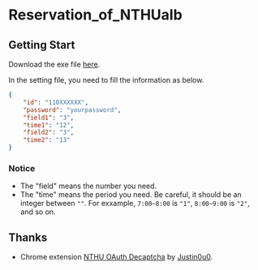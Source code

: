# Reservation_of_NTHUalb

## Getting Start
Download the exe file [here](https://github.com/iwtba4188/reservation_of_nthualb/releases/tag/v2.0).

In the setting file, you need to fill the information as below.
```json
{
    "id": "110XXXXXX",
    "password": "yourpassword",
    "field1": "3",
    "time1": "12",
    "field2": "3",
    "time2": "13"
}
```

### Notice
- The "field" means the number you need.
- The "time" means the period you need. Be careful, it should be an integer between `""`. For exxample, `7:00~8:00` is `"1"`, `8:00~9:00` is `"2"`, and so on.


## Thanks
- Chrome extension [NTHU OAuth Decaptcha](https://github.com/justin0u0/NTHU-OAuth-Decaptcha) by [Justin0u0](https://github.com/justin0u0).